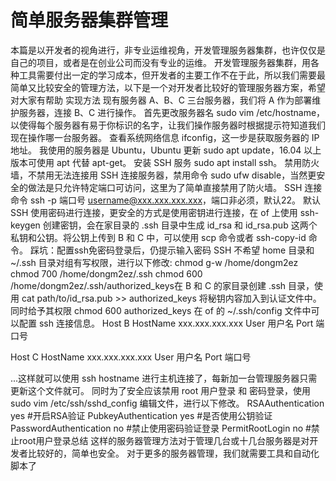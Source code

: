 # 简单服务器集群管理

本篇是以开发者的视角进行，非专业运维视角，开发管理服务器集群，也许仅仅是自己的项目，或者是在创业公司而没有专业的运维。
开发管理服务器集群，用各种工具需要付出一定的学习成本，但开发者的主要工作不在于此，所以我们需要最简单又比较安全的管理方法，以下是一个对开发者比较好的管理服务器方案，希望对大家有帮助
实现方法
现有服务器 A、B、C 三台服务器，我们将 A 作为部署维护服务器，连接 B、C 进行操作。
首先更改服务器名 sudo vim /etc/hostname，以使得每个服务器有易于你标识的名字，让我们操作服务器时根据提示符知道我们现在操作哪一台服务器。
查看系统网络信息 ifconfig，这一步是获取服务器的 IP 地址。
我使用的服务器是 Ubuntu，Ubuntu 更新 sudo apt update，16.04 以上版本可使用 apt 代替 apt-get。
安装 SSH 服务 sudo apt install ssh。
禁用防火墙，不禁用无法连接用 SSH 连接服务器，禁用命令 sudo ufw disable，当然更安全的做法是只允许特定端口可访问，这里为了简单直接禁用了防火墙。
SSH 连接命令 ssh -p 端口号 username@xxx.xxx.xxx.xxx，端口非必须，默认22。
默认 SSH 使用密码进行连接，更安全的方式是使用密钥进行连接，在 of 上使用 ssh-keygen 创建密钥，会在家目录的 .ssh 目录中生成 id_rsa 和 id_rsa.pub 这两个私钥和公钥。将公钥上传到 B 和 C 中，可以使用 scp 命令或者 ssh-copy-id 命令。
踩坑：配置ssh免密码登录后，仍提示输入密码
SSH 不希望 home 目录和 ~/.ssh 目录对组有写权限，进行以下修改:
chmod g-w /home/dongm2ez
chmod 700 /home/dongm2ez/.ssh
chmod 600 /home/dongm2ez/.ssh/authorized_keys在 B 和 C 的家目录创建 .ssh 目录，使用 cat path/to/id_rsa.pub >> authorized_keys 将秘钥内容加入到认证文件中。同时给予其权限 chmod 600 authorized_keys
在 of 的 ~/.ssh/config 文件中可以配置 ssh 连接信息。
Host B
HostName xxx.xxx.xxx.xxx
User 用户名
Port 端口号

Host C
HostName xxx.xxx.xxx.xxx
User 用户名
Port 端口号

...这样就可以使用 ssh hostname 进行主机连接了，每新加一台管理服务器只需更新这个文件就可。
同时为了安全应该禁用 root 用户登录 和 密码登录，使用 sudo vim /etc/ssh/sshd_config 编辑文件，进行以下修改。
RSAAuthentication yes #开启RSA验证
PubkeyAuthentication yes #是否使用公钥验证
PasswordAuthentication no #禁止使用密码验证登录
PermitRootLogin no #禁止root用户登录总结
这样的服务器管理方法对于管理几台或十几台服务器是对开发者比较好的，简单也安全。
对于更多的服务器管理，我们就需要工具和自动化脚本了
